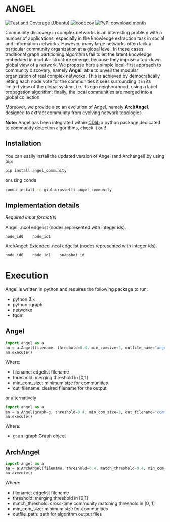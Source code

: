 # ANGEL
[![Test and Coverage (Ubuntu)](https://github.com/GiulioRossetti/ANGEL/actions/workflows/test_ubuntu.yml/badge.svg)](https://github.com/GiulioRossetti/ANGEL/actions/workflows/test_ubuntu.yml)
[![codecov](https://codecov.io/gh/GiulioRossetti/ANGEL/branch/master/graph/badge.svg?token=3YJOEVK02B)](https://codecov.io/gh/GiulioRossetti/ANGEL)
[![PyPI download month](https://img.shields.io/pypi/dm/angel-cd.svg?color=blue&style=plastic)](https://pypi.python.org/pypi/angel-cd/)

Community discovery in complex networks is an interesting problem with a number of applications, especially in the knowledge extraction task in social and information networks. 
However, many large networks often lack a particular community organization at a global level. 
In these cases, traditional graph partitioning algorithms fail to let the latent knowledge embedded in modular structure emerge, because they impose a top-down global view of a network. 
We propose here a simple local-first approach to community discovery, namely **Angel**, able to unveil the modular organization of real complex networks. 
This is achieved by democratically letting each node vote for the communities it sees surrounding it in its limited view of the global system, i.e. its ego neighborhood, using a label propagation algorithm; finally, the local communities are merged into a global collection. 

Moreover, we provide also an evolution of Angel, namely **ArchAngel**, designed to extract community from evolving network topologies.

**Note:** Angel has been integrated within [CDlib](http://cdlib.readthedocs.io) a python package dedicated to community detection algorithms, check it out!


## Installation
You can easily install the updated version of Angel (and Archangel) by using pip:

```bash
pip install angel_community
```

or using conda

```bash
conda install -c giuliorossetti angel_community
```

## Implementation details

*Required input format(s)* 

Angel:
.ncol edgelist (nodes represented with integer ids).

```
node_id0    node_id1
```

ArchAngel:
Extended .ncol edgelist (nodes represented with integer ids).

```
node_id0    node_id1	snapshot_id
```

# Execution
Angel is written in python and requires the following package to run:
- python 3.x
- python-igraph
- networkx
- tqdm

## Angel

```python
import angel as a
an = a.Angel(filename, threshold=0.4, min_comsize=3, outfile_name="angel_communities.txt")
an.execute()
```

Where:
* filename: edgelist filename
* threshold: merging threshold in [0,1]
* min_com_size: minimum size for communities
* out_filename: desired filename for the output 

or alternatively

```python
import angel as a
an = a.Angel(graph=g, threshold=0.4, min_com_size=3, out_filename="communities.txt")
an.execute()
```

Where:
* g: an igraph.Graph object

## ArchAngel

```python
import angel as a
aa = a.ArchAngel(filename, threshold=0.4, match_threshold=0.4, min_com_size=3, outfile_path="./")
aa.execute()
```

Where:
* filename: edgelist filename
* threshold: merging threshold in [0,1]
* match_threshold: cross-time community matching threshold in [0, 1]
* min_com_size: minimum size for communities
* outfile_path: path for algorithm output files 
